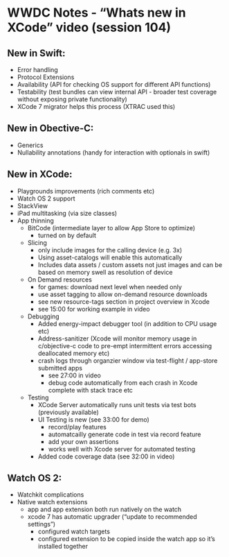 # WWDC Notes - “Whats new in XCode” video (session 104)

## New in Swift:
* Error handling
* Protocol Extensions
* Availability (API for checking OS support for different API functions)
* Testability (test bundles can view internal API - broader test coverage without exposing private functionality)
* XCode 7 migrator helps this process (XTRAC used this)

## New in Obective-C:
* Generics
* Nullability annotations (handy for interaction with optionals in swift)

## New in XCode:
* Playgrounds improvements (rich comments etc)
* Watch OS 2 support
* StackView
* iPad multitasking (via size classes)
* App thinning
  * BitCode (intermediate layer to allow App Store to optimize)
    * turned on by default
  * Slicing
    * only include images for the calling device (e.g. 3x)
    * Using asset-catalogs will enable this automatically
    * Includes data assets / custom assets not just images and can be based on memory swell as resolution of device
  * On Demand resources 
    * for games: download next level when needed only
    * use asset tagging to allow on-demand resource downloads
    * see new resource-tags section in project overview in Xcode
    * see 15:00 for working example in video
  * Debugging
    * Added energy-impact debugger tool (in addition to CPU usage etc)
    * Address-sanitizer (Xcode will monitor memory usage in c/objective-c code to pre-empt intermittent errors accessing deallocated memory etc)
    * crash logs through organzier window via test-flight / app-store submitted apps
      * see 27:00 in video
      * debug code automatically from each crash in Xcode complete with stack trace etc
  * Testing
    * XCode Server automatically runs unit tests via test bots (previously available)
    * UI Testing is new (see 33:00 for demo)
      * record/play features
      * automatcailly generate code in test via record feature
      * add your own assertions
      * works well with Xcode server for automated testing
    * Added code coverage data (see 32:00 in video)

## Watch OS 2:
* Watchkit complications
* Native watch extensions
  * app and app extension both run natively on the watch
  * xcode 7 has automatic upgrader (“update to recommended settings”)
    * configured watch targets
    * configured extension to be copied inside the watch app so it’s installed together

